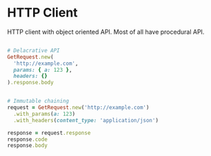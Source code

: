 # HTTP Client

HTTP client with object oriented API. Most of all have procedural API.


```ruby

# Delacrative API
GetRequest.new(
  'http://example.com',
  params: { a: 123 },
  headers: {}
).response.body


# Immutable chaining
request = GetRequest.new('http://example.com')
  .with_params(a: 123)
  .with_headers(content_type: 'application/json')

response = request.response
response.code
response.body

```
